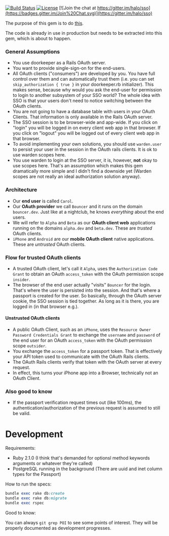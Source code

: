 [![Build Status](https://travis-ci.org/halo/sso.svg?branch=master)](https://travis-ci.org/halo/sso)
[![License](http://img.shields.io/badge/license-MIT-blue.svg)](http://github.com/halo/sso/blob/master/LICENSE.md)
[![Join the chat at https://gitter.im/halo/sso](https://badges.gitter.im/Join%20Chat.svg)](https://gitter.im/halo/sso)

The purpose of this gem is to do [this](https://github.com/halo/oauth-sso/blob/master/flow.pdf).

The code is already in use in production but needs to be extracted into this gem, which is about to happen.

### General Assumptions

* You use doorkeeper as a Rails OAuth server.
* You want to provide single-sign-on for the end-users.
* All OAuth clients ("consumers") are developed by you. You have full control over them and can automatically trust them (i.e. you can set `skip_authorization { true }` in your doorkeeper.rb initializer). This makes sense, because why would you ask the end-user for permission to login to another subsystem of your SSO world? The whole idea with SSO is that your users don't need to notice switching between the OAuth clients.
* You are not going to have a database table with users in your OAuth Clients. That information is only available in the Rails OAuth server.
* The SSO session is to be browser-wide and app-wide. If you click on "login" you will be logged in on every client web app in that browser. If you click on "logout" you will be logged out of every client web app in that browser.
* To avoid implementing your own solutions, you should use `warden.user` to persist your user in the session in the OAuth rails clients. It is ok to use warden scopes here.
* You use warden to login at the SSO server, it is, however, **not** okay to use scopes here. That's an assumption which makes this gem dramatically more simple and I didn't find a downside yet (Warden scopes are not really an ideal authorization solution anyway).

### Architecture

* Our **end user** is called `Carol`.
* Our **OAuth provider** we call `Bouncer` and it runs on the domain `bouncer.dev`.
  Just like at a nightclub, he knows *everything* about the end users.
* We will refer to `Alpha` and `Beta` as our **OAuth client web** applications running on the domains `alpha.dev` and `beta.dev`. These are *trusted* OAuth clients.
* `iPhone` and `Android` are our **mobile OAuth client** native applications. These are *untrusted* OAuth clients.

### Flow for trusted OAuth clients

* A trusted OAuth client, let's call it `Alpha`, uses the `Authorization Code Grant` to obtain an OAuth `access_token` with the OAuth permission scope `insider`.
* The browser of the end user actually "visits" `Bouncer` for the login. That's where the user is persisted into the session. And that's where a passport is created for the user. So basically, through the OAuth server cookie, the SSO session is tied together. As long as it is there, you are logged in (in that browser e.g.).

#### Unstrusted OAuth clients

* A public OAuth Client, such as an `iPhone`, uses the `Resource Owner Password Credentials Grant` to exchange the `username` and `password` of the end user for an OAuth `access_token` with the OAuth permission scope `outsider`.
* You exchange the `access_token` for a passport token. That is effectively your API token used to communicate with the OAuth Rails clients.
* The OAuth Rails clients verify that token with the OAuth server at every request.
* In effect, this turns your iPhone app into a Browser, technically not an OAuth Client.

### Also good to know

* If the passport verification request times out (like 100ms), the authentication/authorization of the previous request is assumed to still be valid.

# Development

Requirements:

* Ruby 2.1.0 (I think that's demanded for optionsl method keywords arguments or whatever they're called)
* PostgreSQL running in the background (There are uuid and inet column types for the Passport)

How to run the specs:

```ruby
bundle exec rake db:create
bundle exec rake db:migrate
bundle exec rspec
```

Good to know:

You can always `git grep POI` to see some points of interest. They will be properly documented as development progresses.
